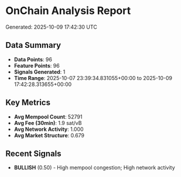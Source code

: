 # OnChain Analysis Report
Generated: 2025-10-09 17:42:30 UTC

## Data Summary
- **Data Points**: 96
- **Feature Points**: 96
- **Signals Generated**: 1
- **Time Range**: 2025-10-07 23:39:34.831055+00:00 to 2025-10-09 17:42:28.313655+00:00

## Key Metrics
- **Avg Mempool Count**: 52791
- **Avg Fee (30min)**: 1.9 sat/vB
- **Avg Network Activity**: 1.000
- **Avg Market Structure**: 0.679

## Recent Signals
- **BULLISH** (0.50) - High mempool congestion; High network activity
